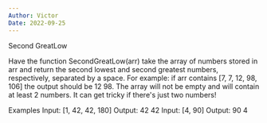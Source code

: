 ```yaml
---
Author: Victor
Date: 2022-09-25
---
```


Second GreatLow

Have the function SecondGreatLow(arr) take the array of numbers stored in arr and return the second lowest and second greatest numbers, respectively, separated by a space. For example: if arr contains [7, 7, 12, 98, 106] the output should be 12 98. The array will not be empty and will contain at least 2 numbers. It can get tricky if there's just two numbers!

Examples
Input: [1, 42, 42, 180]
Output: 42 42
Input: [4, 90]
Output: 90 4
